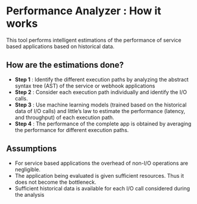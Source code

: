 # Performance Analyzer : How it works

This tool performs intelligent estimations of the performance of service based applications based on historical data. 



## How are the estimations done?

- **Step 1** : Identify the different execution paths by analyzing the abstract syntax tree (AST) of the service or webhook applications
- **Step 2** : Consider each execution path individually and identify the I/O calls.
- **Step 3** : Use machine learning models (trained based on the historical data of I/O calls) and little’s law to estimate the performance (latency, and throughput) of each execution path. 
- **Step 4** : The performance of the complete app is obtained by averaging the performance for different execution paths. 

## Assumptions 

- For service based applications the overhead of non-I/O operations are negligible.
- The application being evaluated is given sufficient resources. Thus it does not become the bottleneck.
- Sufficient historical data is available for each I/O call considered during the analysis
